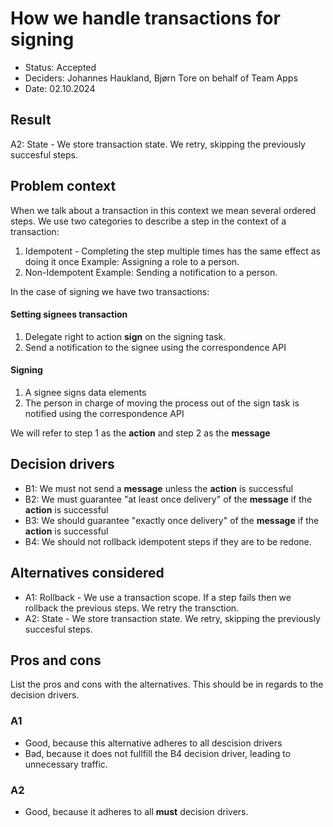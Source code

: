 # How we handle transactions for signing

-   Status: Accepted
-   Deciders: Johannes Haukland, Bjørn Tore on behalf of Team Apps
-   Date: 02.10.2024

## Result

A2: State - We store transaction state. We retry, skipping the previously succesful steps.

## Problem context

When we talk about a transaction in this context we mean several ordered steps.
We use two categories to describe a step in the context of a transaction:

1. Idempotent - Completing the step multiple times has the same effect as doing it once
   Example: Assigning a role to a person.
2. Non-Idempotent
   Example: Sending a notification to a person.

In the case of signing we have two transactions:

#### Setting signees transaction

1. Delegate right to action **sign** on the signing task.
2. Send a notification to the signee using the correspondence API

#### Signing

1. A signee signs data elements
2. The person in charge of moving the process out of the sign task is notified using the correspondence API

We will refer to step 1 as the **action** and step 2 as the **message**

## Decision drivers

-   B1: We must not send a **message** unless the **action** is successful
-   B2: We must guarantee "at least once delivery" of the **message** if the **action** is successful
-   B3: We should guarantee "exactly once delivery" of the **message** if the **action** is successful
-   B4: We should not rollback idempotent steps if they are to be redone.

## Alternatives considered

-   A1: Rollback - We use a transaction scope. If a step fails then we rollback the previous steps. We retry the transction.
-   A2: State - We store transaction state. We retry, skipping the previously succesful steps.

## Pros and cons

List the pros and cons with the alternatives. This should be in regards to the decision drivers.

### A1

-   Good, because this alternative adheres to all descision drivers
-   Bad, because it does not fullfill the B4 decision driver, leading to unnecessary traffic.

### A2

-   Good, because it adheres to all **must** decision drivers.
